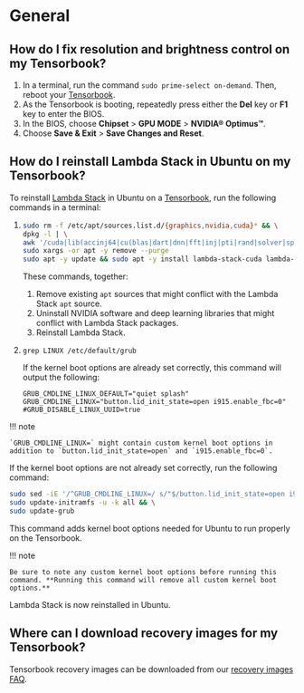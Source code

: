 # General

## How do I fix resolution and brightness control on my Tensorbook?

1. In a terminal, run the command `sudo prime-select on-demand`. Then, reboot your [Tensorbook](https://lambdalabs.com/deep-learning/laptops/tensorbook).
2. As the Tensorbook is booting, repeatedly press either the **Del** key or **F1** key to enter the BIOS.
3. In the BIOS, choose **Chipset** > **GPU MODE** > **NVIDIA® Optimus™**.
4. Choose **Save & Exit** > **Save Changes and Reset**.

## How do I reinstall Lambda Stack in Ubuntu on my Tensorbook?

To reinstall [Lambda Stack](https://lambdalabs.com/lambda-stack-deep-learning-software) in Ubuntu on a [Tensorbook](https://lambdalabs.com/deep-learning/laptops/tensorbook), run the following commands in a terminal:

1.  ```bash
    sudo rm -f /etc/apt/sources.list.d/{graphics,nvidia,cuda}* && \
    dpkg -l | \
    awk '/cuda|lib(accinj64|cu(blas|dart|dnn|fft|inj|pti|rand|solver|sparse)|magma|nccl|npp|nv[^p])|nv(idia|ml)|tensor(flow|board)|torch/ { print $2 }' | \
    sudo xargs -or apt -y remove --purge
    sudo apt -y update && sudo apt -y install lambda-stack-cuda lambda-tensorbook
    ```

    These commands, together:

    1. Remove existing `apt` sources that might conflict with the Lambda Stack `apt` source.
    2. Uninstall NVIDIA software and deep learning libraries that might conflict with Lambda Stack packages.
    3. Reinstall Lambda Stack.
2.  `grep LINUX /etc/default/grub`

    If the kernel boot options are already set correctly, this command will output the following:

    ```
    GRUB_CMDLINE_LINUX_DEFAULT="quiet splash"
    GRUB_CMDLINE_LINUX="button.lid_init_state=open i915.enable_fbc=0"
    #GRUB_DISABLE_LINUX_UUID=true
    ```

!!! note

    `GRUB_CMDLINE_LINUX=` might contain custom kernel boot options in addition to `button.lid_init_state=open` and `i915.enable_fbc=0`.

If the kernel boot options are not already set correctly, run the following command:

```bash
sudo sed -iE '/^GRUB_CMDLINE_LINUX=/ s/"$/button.lid_init_state=open i915.enable_fbc=0"/' /etc/default/grub && \
sudo update-initramfs -u -k all && \
sudo update-grub
```

This command adds kernel boot options needed for Ubuntu to run properly on the Tensorbook.

!!! note

    Be sure to note any custom kernel boot options before running this command. **Running this command will remove all custom kernel boot options.**

Lambda Stack is now reinstalled in Ubuntu.

## Where can I download recovery images for my Tensorbook?

Tensorbook recovery images can be downloaded from our [recovery images FAQ](../../education/linux-usage/lambda-stack-and-recovery-images.md#tensorbook).
